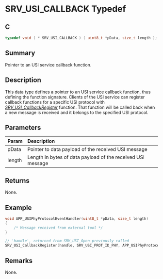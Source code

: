 # SRV_USI_CALLBACK Typedef

## C

```c
typedef void ( * SRV_USI_CALLBACK ) ( uint8_t *pData, size_t length );
```

## Summary

Pointer to an USI service callback function.

## Description

This data type defines a pointer to an USI service callback function, thus defining the function signature. Clients of the USI service can register callback functions for a specific USI protocol with [*SRV_USI_CallbackRegister*](GUID-C0B40EB5-8C77-4961-8932-C0C247B4FA29.html) function. That function will be called back when a new message is received and it belongs to the specified USI protocol.

## Parameters

| Param | Description |
|:----- |:----------- |
| pData | Pointer to data payload of the received USI message |
| length | Length in bytes of data payload of the received USI message |

## Returns

None.  

## Example

```c
void APP_USIPhyProtocolEventHandler(uint8_t *pData, size_t length)
{
    /* Message received from external tool */
}

// 'handle', returned from SRV_USI_Open previously called
SRV_USI_CallbackRegister(handle, SRV_USI_PROT_ID_PHY, APP_USIPhyProtocolEventHandler);
```

## Remarks

None.

